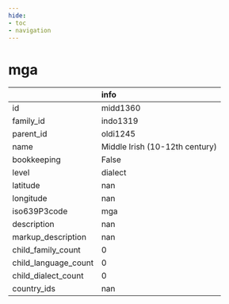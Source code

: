 ```yaml
---
hide:
- toc
- navigation
---
```

# mga
|                      | info                           |
|:---------------------|:-------------------------------|
| id                   | midd1360                       |
| family_id            | indo1319                       |
| parent_id            | oldi1245                       |
| name                 | Middle Irish (10-12th century) |
| bookkeeping          | False                          |
| level                | dialect                        |
| latitude             | nan                            |
| longitude            | nan                            |
| iso639P3code         | mga                            |
| description          | nan                            |
| markup_description   | nan                            |
| child_family_count   | 0                              |
| child_language_count | 0                              |
| child_dialect_count  | 0                              |
| country_ids          | nan                            |